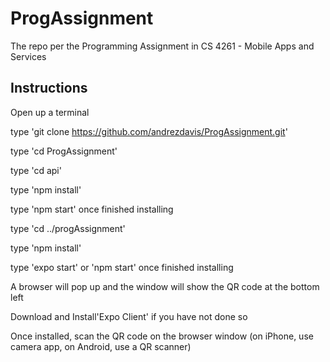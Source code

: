 # ProgAssignment

The repo per the Programming Assignment in CS 4261 - Mobile Apps and Services

## Instructions

Open up a terminal

type 'git clone https://github.com/andrezdavis/ProgAssignment.git'

type 'cd ProgAssignment'

type 'cd api'

type 'npm install'

type 'npm start' once finished installing

type 'cd ../progAssignment'

type 'npm install'

type 'expo start' or 'npm start' once finished installing

A browser will pop up and the window will show the QR code at the bottom left

Download and Install'Expo Client' if you have not done so

Once installed, scan the QR code on the browser window (on iPhone, use camera app, on Android, use a QR scanner)
